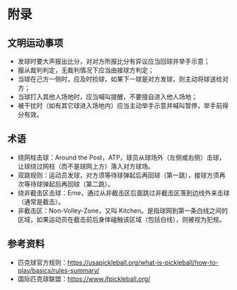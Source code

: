 # 附录

## 文明运动事项

* 发球时要大声报出比分，对对方所报比分有异议应当回球并举手示意；
* 服从裁判判定，无裁判情况下应当由接球方判定；
* 当球在己方一侧时，应及时捡球，如果下一球是对方发球，则主动将球送给对方；
* 当球打入其他人场地时，应当喊叫提醒，不要擅自进入他人场地；
* 被干扰时（如有其它球进入场地内）应当主动举手示意并喊叫暂停，举手前得分有效。


## 术语

* 绕网柱击球：Around the Post，ATP，球员从球场外（左侧或右侧）击球，让球绕过网柱（而不是球网上方）落入对方球场。
* 双跳规则：运动员发球，对方须等待球弹起后再回球（第一跳），接球方须再次等待球弹起后再回球（第二跳）。
* 绕非截击区击球：Erne，通过从非截击区后面跳过非截击区落到边线外来击球（通常是截击）。
* 非截击区：Non-Volley-Zone，又叫 Kitchen。是指球网到第一条白线之间的区域，如果运动员在截击前后身体碰触该区域（包括白线），则被视为犯规。

## 参考资料

* 匹克球官方规则：https://usapickleball.org/what-is-pickleball/how-to-play/basics/rules-summary/
* 国际匹克球联盟：https://www.ifpickleball.org/